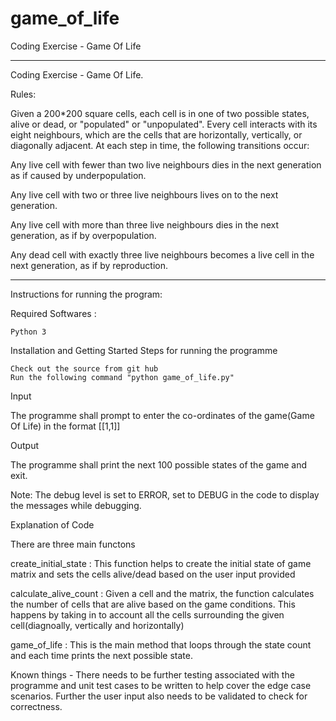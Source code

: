 # game_of_life
Coding Exercise - Game Of Life

****************************************************************
Coding Exercise - Game Of Life.

Rules:

Given a 200*200 square cells, each cell is in one of two possible states, alive or dead, or "populated" or
"unpopulated". Every cell interacts with its eight neighbours, which are the cells that are horizontally, vertically, or
diagonally adjacent. At each step in time, the following transitions occur:

Any live cell with fewer than two live neighbours dies in the next generation as if caused by underpopulation.

Any live cell with two or three live neighbours lives on to the next generation.

Any live cell with more than three live neighbours dies in the next generation, as if by overpopulation.

Any dead cell with exactly three live neighbours becomes a live cell in the next generation, as if by reproduction.
*****************************************************************

Instructions for running the program:

Required Softwares :

    Python 3

Installation and Getting Started Steps for running the programme

    Check out the source from git hub
    Run the following command "python game_of_life.py"

Input

The programme shall prompt to enter the co-ordinates of the game(Game Of Life) in the format [[1,1]]

Output

The programme shall print the next 100 possible states of the game and exit.

Note: The debug level is set to ERROR, set to DEBUG in the code to display the messages while debugging.

Explanation of Code

There are three main functons

create_initial_state : This function helps to create the initial state of game matrix and sets the cells alive/dead based on the user input provided

calculate_alive_count : Given a cell and the matrix, the function calculates the number of cells that are alive based on the game conditions. This happens by taking in to account all the cells surrounding the given cell(diagnoally, vertically and horizontally)

game_of_life : This is the main method that loops through the state count and each time prints the next possible state.

Known things - There needs to be further testing associated with the programme and unit test cases to be written to help cover the edge case scenarios.
    Further the user input also needs to be validated to check for correctness.
